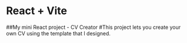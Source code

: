 # React + Vite

##My mini React project - CV Creator
#This project lets you create your own CV using the template that I designed.